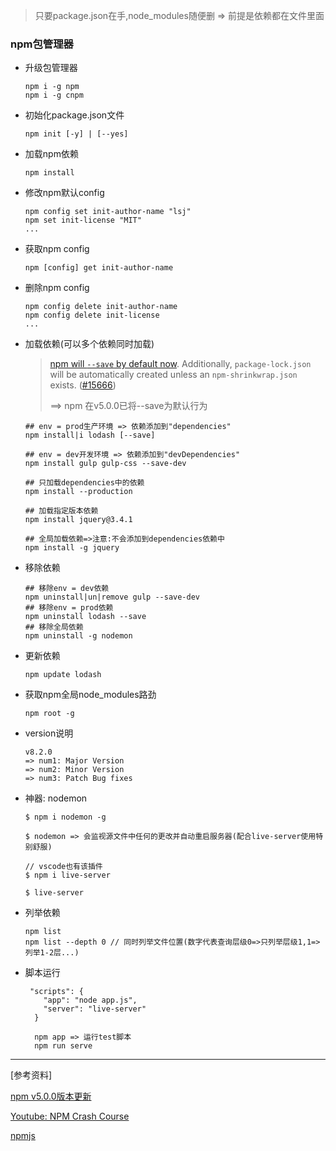 > 只要package.json在手,node_modules随便删 => 前提是依赖都在文件里面

### npm包管理器

- 升级包管理器

  ```
  npm i -g npm
  npm i -g cnpm
  ```

- 初始化package.json文件

  ```
  npm init [-y] | [--yes]
  ```

- 加载npm依赖

  ```
  npm install
  ```

- 修改npm默认config

  ```
  npm config set init-author-name "lsj"
  npm set init-license "MIT"
  ...
  ```

- 获取npm config

  ```
  npm [config] get init-author-name
  ```

- 删除npm config

  ```
  npm config delete init-author-name
  npm config delete init-license
  ...
  ```

- 加载依赖(可以多个依赖同时加载)

  > [npm will `--save` by default now](https://twitter.com/maybekatz/status/859229741676625920). Additionally, `package-lock.json` will be automatically created unless an `npm-shrinkwrap.json` exists. ([#15666](https://github.com/npm/npm/pull/15666))
  >
  > ==> npm 在v5.0.0已将--save为默认行为

  ```
  ## env = prod生产环境 => 依赖添加到"dependencies"
  npm install|i lodash [--save]
  
  ## env = dev开发环境 => 依赖添加到"devDependencies"
  npm install gulp gulp-css --save-dev
  
  ## 只加载dependencies中的依赖
  npm install --production
  
  ## 加载指定版本依赖
  npm install jquery@3.4.1
  
  ## 全局加载依赖=>注意:不会添加到dependencies依赖中
  npm install -g jquery
  ```

- 移除依赖

  ```
  ## 移除env = dev依赖
  npm uninstall|un|remove gulp --save-dev
  ## 移除env = prod依赖
  npm uninstall lodash --save
  ## 移除全局依赖
  npm uninstall -g nodemon
  ```

- 更新依赖

  ```
  npm update lodash
  ```

- 获取npm全局node_modules路劲

  ```
  npm root -g
  ```

- version说明

  ```
  v8.2.0
  => num1: Major Version
  => num2: Minor Version
  => num3: Patch Bug fixes
  ```

- 神器: nodemon

  ```
  $ npm i nodemon -g
  
  $ nodemon => 会监视源文件中任何的更改并自动重启服务器(配合live-server使用特别舒服)
  
  // vscode也有该插件
  $ npm i live-server
  
  $ live-server
  ```

- 列举依赖

  ```
  npm list
  npm list --depth 0 // 同时列举文件位置(数字代表查询层级0=>只列举层级1,1=>列举1-2层...)
  ```

- 脚本运行

  ```
   "scripts": {
      "app": "node app.js",
      "server": "live-server"
    }
    
    npm app => 运行test脚本
    npm run serve
  ```

  

---

[参考资料]

[npm v5.0.0版本更新](https://github.com/npm/npm/releases/tag/v5.0.0)

[Youtube: NPM Crash Course](https://www.youtube.com/watch?v=jHDhaSSKmB0)

[npmjs](https://www.npmjs.com/)